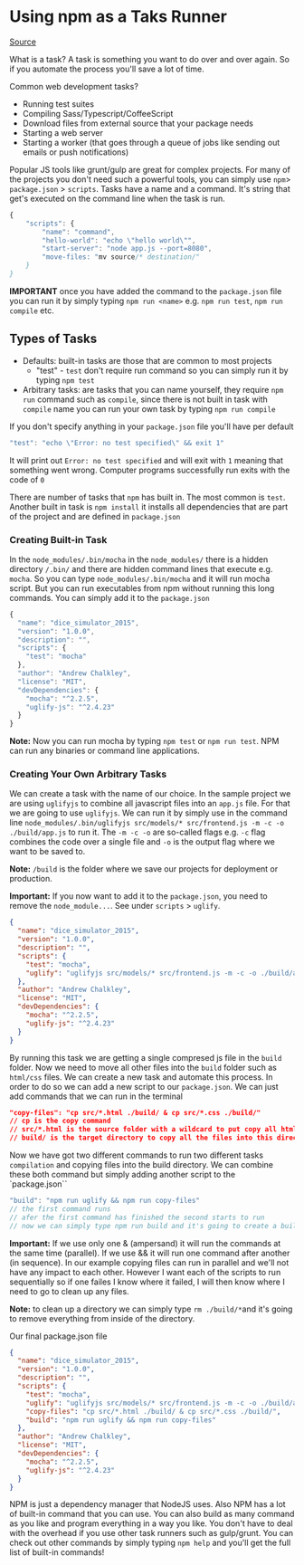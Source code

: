# Using npm as a Taks Runner

[Source](https://teamtreehouse.com/library/overview-2)

What is a task?
A task is something you want to do over and over again. So if you automate the process you'll save a lot of time. 

Common web development tasks?
* Running test suites
* Compiling Sass/Typescript/CoffeeScript
* Download files from external source that your package needs
* Starting a web server
* Starting a worker (that goes through a queue of jobs like sending out emails or push notifications)

Popular JS tools like grunt/gulp are great for complex projects. For many of the projects you don't need such a powerful tools, you can simply use `npm`> `package.json` > `scripts`. Tasks have a name and a command. It's string that get's executed on the command line when the task is run.

```js
{
    "scripts": {
        "name": "command",
        "hello-world": "echo \"hello world\"",
        "start-server": "node app.js --port=8080",
        "move-files: "mv source/* destination/"
    }
}
``` 
**IMPORTANT** once you have added the command to the `package.json` file you can run it by simply typing `npm run <name>` e.g. `npm run test`, `npm run compile` etc.

## Types of Tasks

* Defaults: built-in tasks are those that are common to most projects
    + "test" - `test` don't require run command so you can simply run it by typing `npm test`
* Arbitrary tasks: are tasks that you can name yourself, they require `npm run` command such as `compile`, since there is not built in task with `compile` name you can run your own task by typing `npm run compile` 

If you don't specify anything in your `package.json` file you'll have per default 

```js
"test": "echo \"Error: no test specified\" && exit 1"   
``` 

It will print out `Error: no test specified` and will exit with `1` meaning that something went wrong. Computer programs successfully run exits with the code of `0` 

There are number of tasks that `npm` has built in. The most common is `test`. Another built in task is `npm install` it installs all dependencies that are part of the project and are defined in `package.json`

### Creating Built-in Task

In the `node_modules/.bin/mocha` in the `node_modules/` there is a hidden directory `/.bin/` and there are hidden command lines that execute e.g. `mocha`. So you can type `node_modules/.bin/mocha` and it will run mocha script. But you can run executables from npm without running this long commands. You can simply add it to the `package.json` 

```js
{
  "name": "dice_simulator_2015",
  "version": "1.0.0",
  "description": "",
  "scripts": {
    "test": "mocha"     
  },
  "author": "Andrew Chalkley",
  "license": "MIT",
  "devDependencies": {
    "mocha": "^2.2.5",
    "uglify-js": "^2.4.23"
  }
}
``` 
**Note:** Now you can run mocha by typing `npm test` or `npm run test`. NPM can run any binaries or command line applications.

### Creating Your Own Arbitrary Tasks

We can create a task with the name of our choice. In the sample project we are using `uglifyjs` to combine all javascript files into an `app.js` file. For that we are going to use `uglifyjs`. We can run it by simply use in the command line `node_modules/.bin/uglifyjs src/models/* src/frontend.js -m -c -o ./build/app.js` to run it. The `-m -c -o` are so-called flags e.g. `-c` flag combines the code over a single file and `-o` is the output flag where we want to be saved to.

**Note:** `/build` is the folder where we save our projects for deployment or production. 

**Important:** If you now want to add it to the `package.json`, you need to remove the `node_module...`. See under `scripts` > `uglify`.

```json
{
  "name": "dice_simulator_2015",
  "version": "1.0.0",
  "description": "",
  "scripts": {
    "test": "mocha",  
    "uglify": "uglifyjs src/models/* src/frontend.js -m -c -o ./build/app.js"
  },
  "author": "Andrew Chalkley",
  "license": "MIT",
  "devDependencies": {
    "mocha": "^2.2.5",
    "uglify-js": "^2.4.23"
  }
}

``` 
By running this task we are getting a single compresed js file in the `build` folder. Now we need to move all other files into the `build` folder such as `html/css` files. We can create a new task and automate this process. In order to do so we can add a new script to our `package.json`. We can just add commands that we can run in the terminal

```json
"copy-files": "cp src/*.html ./build/ & cp src/*.css ./build/"
// cp is the copy command
// src/*.html is the source folder with a wildcard to put copy all html files
// build/ is the target directory to copy all the files into this directory

``` 

Now we have got two different commands to run two different tasks `compilation` and copying files into the build directory. We can combine these both command but simply adding another script to the `package.json``

```js
"build": "npm run uglify && npm run copy-files"
// the first command runs
// afer the first command has finished the second starts to run
// now we can simply type npm run build and it's going to create a build for us
```

**Important:** If we use only one & (ampersand) it will run the commands at the same time (parallel). If we use && it will run one command after another (in sequence). In our example copying files can run in parallel and we'll not have any impact to each other. However I want each of the scripts to run sequentially so if one failes I know where it failed, I will then know where I need to go to clean up any files. 

**Note:** to clean up a directory we can simply type `rm ./build/*`and it's going to remove everything from inside of the directory.

Our final package.json file

```json
{
  "name": "dice_simulator_2015",
  "version": "1.0.0",
  "description": "",
  "scripts": {
    "test": "mocha",  
    "uglify": "uglifyjs src/models/* src/frontend.js -m -c -o ./build/app.js",
    "copy-files": "cp src/*.html ./build/ & cp src/*.css ./build/",
    "build": "npm run uglify && npm run copy-files"
  },
  "author": "Andrew Chalkley",
  "license": "MIT",
  "devDependencies": {
    "mocha": "^2.2.5",
    "uglify-js": "^2.4.23"
  }
}

``` 

NPM is just a dependency manager that NodeJS uses. Also NPM has a lot of built-in command that you can use. You can also build as many command as you like and program everything in a way you like. You don't have to deal with the overhead if you use other task runners such as gulp/grunt. You can check out other commands by simply typing `npm help` and you'll get the full list of built-in commands!


